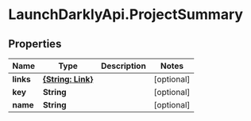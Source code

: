 # LaunchDarklyApi.ProjectSummary

## Properties

Name | Type | Description | Notes
------------ | ------------- | ------------- | -------------
**links** | [**{String: Link}**](Link.md) |  | [optional] 
**key** | **String** |  | [optional] 
**name** | **String** |  | [optional] 


